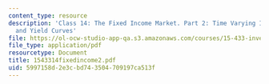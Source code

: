 ```yaml
---
content_type: resource
description: 'Class 14: The Fixed Income Market. Part 2: Time Varying Interest Rates
  and Yield Curves'
file: https://ol-ocw-studio-app-qa.s3.amazonaws.com/courses/15-433-investments-spring-2003/5997158d2e3cbd743504709197ca513f_1543314fixedincome2.pdf
file_type: application/pdf
resourcetype: Document
title: 1543314fixedincome2.pdf
uid: 5997158d-2e3c-bd74-3504-709197ca513f
---
```

